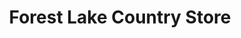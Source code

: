 ---
title: "Forest Lake Country Store"
url: /land-o-lakes/forest-lake-country-store/
shop: Lebensmittel
---